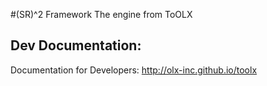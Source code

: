 #(SR)^2 Framework
The engine from ToOLX

Dev Documentation:
------------
Documentation for Developers: http://olx-inc.github.io/toolx
